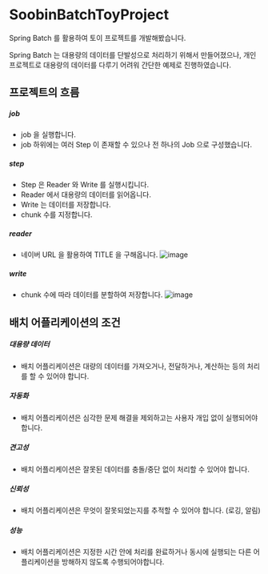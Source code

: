 # SoobinBatchToyProject
Spring Batch 를 활용하여 토이 프로젝트를 개발해봤습니다.

Spring Batch 는 대용량의 데이터를 단발성으로 처리하기 위해서 만들어졌으나,
개인 프로젝트로 대용량의 데이터를 다루기 어려워 간단한 예제로 진행하였습니다.

## 프로젝트의 흐름

##### job
- job 을 실행합니다.
- job 하위에는 여러 Step 이 존재할 수 있으나 전 하나의 Job 으로 구성했습니다.
##### step
- Step 은 Reader 와 Write 를 실행시킵니다.
- Reader 에서 대용량의 데이터를 읽어옵니다.
- Write 는 데이터를 저장합니다.
- chunk 수를 지정합니다.
##### reader
- 네이버 URL 을 활용하여 TITLE 을 구해옵니다.
![image](https://github.com/soobinJung/NaverSportNewsBatch/assets/66097044/32e95457-a3ec-464a-9a80-ef656a4d73cf)

##### write
- chunk 수에 따라 데이터를 분할하여 저장합니다.
![image](https://github.com/soobinJung/NaverSportNewsBatch/assets/66097044/429f7d64-454d-4d7b-86d9-e7b71c976b18)



## 배치 어플리케이션의 조건
##### 대용량 데이터
- 배치 어플리케이션은 대량의 데이터를 가져오거나, 전달하거나, 계산하는 등의 처리를 할 수 있어야 합니다.
##### 자동화
- 배치 어플리케이션은 심각한 문제 해결을 제외하고는 사용자 개입 없이 실행되어야 합니다.
##### 견고성
- 배치 어플리케이션은 잘못된 데이터를 충돌/중단 없이 처리할 수 있어야 합니다.
##### 신뢰성
- 배치 어플리케이션은 무엇이 잘못되었는지를 추적할 수 있어야 합니다. (로깅, 알림)
##### 성능
- 배치 어플리케이션은 지정한 시간 안에 처리를 완료하거나 동시에 실행되는 다른 어플리케이션을 방해하지 않도록 수행되어야합니다.
